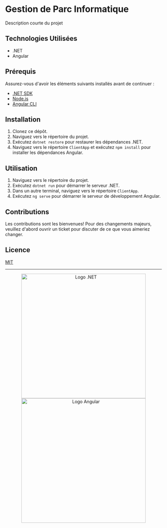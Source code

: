 # Gestion de Parc Informatique

Description courte du projet

## Technologies Utilisées

- .NET
- Angular

## Prérequis

Assurez-vous d'avoir les éléments suivants installés avant de continuer :

- [.NET SDK](https://dotnet.microsoft.com/download)
- [Node.js](https://nodejs.org/)
- [Angular CLI](https://cli.angular.io/)

## Installation

1. Clonez ce dépôt.
2. Naviguez vers le répertoire du projet.
3. Exécutez `dotnet restore` pour restaurer les dépendances .NET.
4. Naviguez vers le répertoire `ClientApp` et exécutez `npm install` pour installer les dépendances Angular.

## Utilisation

1. Naviguez vers le répertoire du projet.
2. Exécutez `dotnet run` pour démarrer le serveur .NET.
3. Dans un autre terminal, naviguez vers le répertoire `ClientApp`.
4. Exécutez `ng serve` pour démarrer le serveur de développement Angular.

## Contributions

Les contributions sont les bienvenues! Pour des changements majeurs, veuillez d'abord ouvrir un ticket pour discuter de ce que vous aimeriez changer.

## Licence

[MIT](https://choosealicense.com/licenses/mit/)

---
<div style="text-align:center;">
  <img src="https://upload.wikimedia.org/wikipedia/commons/e/ee/.NET_Core_Logo.svg" alt="Logo .NET" width="400"/> <img src="https://upload.wikimedia.org/wikipedia/commons/c/cf/Angular_full_color_logo.svg" alt="Logo Angular" width="400"/>
</div>
